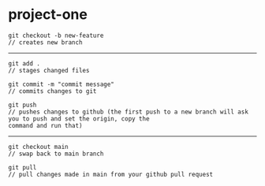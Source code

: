 # project-one

 <!--git hub commands-->
    git checkout -b new-feature
    // creates new branch
-------------------------------------------------------
    git add .
    // stages changed files

    git commit -m "commit message"
    // commits changes to git

    git push
    // pushes changes to github (the first push to a new branch will ask you to push and set the origin, copy the
    command and run that)
-------------------------------------------------------
    git checkout main
    // swap back to main branch

    git pull
    // pull changes made in main from your github pull request




